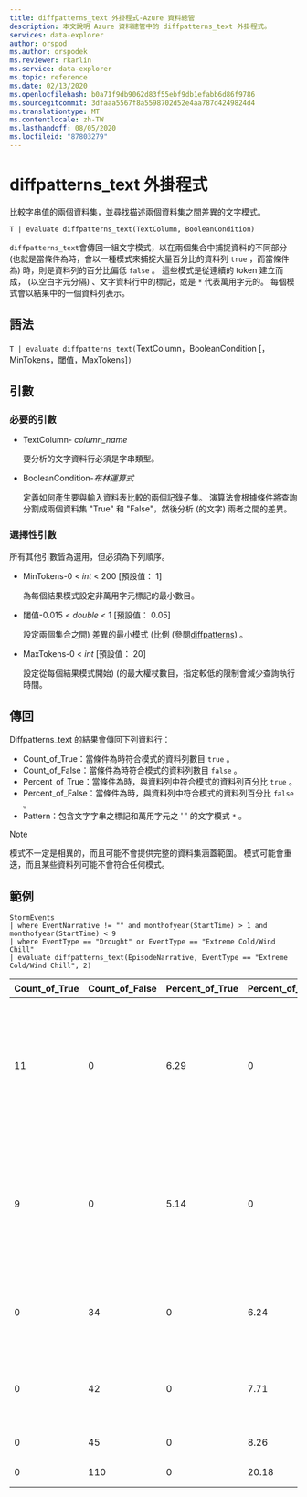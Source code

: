 ```yaml
---
title: diffpatterns_text 外掛程式-Azure 資料總管
description: 本文說明 Azure 資料總管中的 diffpatterns_text 外掛程式。
services: data-explorer
author: orspod
ms.author: orspodek
ms.reviewer: rkarlin
ms.service: data-explorer
ms.topic: reference
ms.date: 02/13/2020
ms.openlocfilehash: b0a71f9db9062d83f55ebf9db1efabb6d86f9786
ms.sourcegitcommit: 3dfaaa5567f8a5598702d52e4aa787d4249824d4
ms.translationtype: MT
ms.contentlocale: zh-TW
ms.lasthandoff: 08/05/2020
ms.locfileid: "87803279"
---
```

# <a name="diffpatterns_text-plugin"></a>diffpatterns_text 外掛程式

比較字串值的兩個資料集，並尋找描述兩個資料集之間差異的文字模式。

```kusto
T | evaluate diffpatterns_text(TextColumn, BooleanCondition)
```

`diffpatterns_text`會傳回一組文字模式，以在兩個集合中捕捉資料的不同部分 (也就是當條件為時，會以一種模式來捕捉大量百分比的資料列 `true` ，而當條件為) 時，則是資料列的百分比偏低 `false` 。 這些模式是從連續的 token 建立而成， (以空白字元分隔) 、文字資料行中的標記，或是 `*` 代表萬用字元的。 每個模式會以結果中的一個資料列表示。

## <a name="syntax"></a>語法

`T | evaluate diffpatterns_text(`TextColumn，BooleanCondition [，MinTokens，閾值，MaxTokens]`)` 

## <a name="arguments"></a>引數

### <a name="required-arguments"></a>必要的引數

* TextColumn- *column_name*

    要分析的文字資料行必須是字串類型。
    
* BooleanCondition-*布林運算式*

    定義如何產生要與輸入資料表比較的兩個記錄子集。 演算法會根據條件將查詢分割成兩個資料集 "True" 和 "False"，然後分析 (的文字) 兩者之間的差異。 

### <a name="optional-arguments"></a>選擇性引數

所有其他引數皆為選用，但必須為下列順序。 

* MinTokens-0 < *int* < 200 [預設值： 1]

    為每個結果模式設定非萬用字元標記的最小數目。

* 閾值-0.015 < *double* < 1 [預設值： 0.05]

    設定兩個集合之間) 差異的最小模式 (比例 (參閱[diffpatterns](diffpatternsplugin.md)) 。

* MaxTokens-0 < *int* [預設值： 20]

    設定從每個結果模式開始)  (的最大權杖數目，指定較低的限制會減少查詢執行時間。

## <a name="returns"></a>傳回

Diffpatterns_text 的結果會傳回下列資料行：

* Count_of_True：當條件為時符合模式的資料列數目 `true` 。
* Count_of_False：當條件為時符合模式的資料列數目 `false` 。
* Percent_of_True：當條件為時，與資料列中符合模式的資料列百分比 `true` 。
* Percent_of_False：當條件為時，與資料列中符合模式的資料列百分比 `false` 。
* Pattern：包含文字字串之標記和萬用字元之 ' ' 的文字模式 `*` 。 

> [!NOTE]
> 模式不一定是相異的，而且可能不會提供完整的資料集涵蓋範圍。 模式可能會重迭，而且某些資料列可能不會符合任何模式。

## <a name="example"></a>範例

<!-- csl: https://help.kusto.windows.net:443/Samples -->
```kusto
StormEvents     
| where EventNarrative != "" and monthofyear(StartTime) > 1 and monthofyear(StartTime) < 9
| where EventType == "Drought" or EventType == "Extreme Cold/Wind Chill"
| evaluate diffpatterns_text(EpisodeNarrative, EventType == "Extreme Cold/Wind Chill", 2)
```

|Count_of_True|Count_of_False|Percent_of_True|Percent_of_False|模式|
|---|---|---|---|---|
|11|0|6.29|0|股在 * 喚醒 * a surface 透過數目中的西北轉變 snowfall downwind * Lake 卓越|
|9|0|5.14|0|加拿大高壓力已結算 * * 區域 * 自2006年2月起產生最冷溫度。 持續時間 * 凍結溫度|
|0|34|0|6.24|* * * * * * * * * * * * * * * * * * West 田納西州，|
|0|42|0|7.71|* * * * * * * * * * * * * * * * * * * * * * * 在西歐。 *|
|0|45|0|8.26|* * 低於正常 *|
|0|110|0|20.18|低於一般 *|
